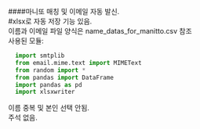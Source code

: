 ####마니또 매칭 및 이메일 자동 발신.  
#xlsx로 자동 저장 기능 있음.  
이름과 이메일 파일 양식은 name_datas_for_manitto.csv 참조  
사용된 모듈:  
```python
  import smtplib
  from email.mime.text import MIMEText
  from random import *
  from pandas import DataFrame
  import pandas as pd
  import xlsxwriter
```
이름 중복 및 본인 선택 안됨.  
주석 없음.
